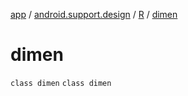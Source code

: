 [app](../../../index.md) / [android.support.design](../../index.md) / [R](../index.md) / [dimen](.)

# dimen

`class dimen`
`class dimen`
